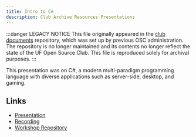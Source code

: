 ```yaml
---
title: Intro to C#
description: Club Archive Resources Presentations
---
```


:::danger LEGACY NOTICE
This file originally appeared in the [club documents](https://github.com/ufosc/club-documents) repository, which was set up by previous OSC administration. The repository is no longer maintained and its contents no longer reflect the state of the UF Open Source Club. This file is reproduced solely for archival purposes.
:::

This presentation was on C#, a modern multi-paradigm programming language with diverse applications such as server-side, desktop, and gaming.

## Links

- [Presentation](https://docs.google.com/presentation/d/1FOidR6r5P0JNsxCERa-JYpYK26tt3GxYXu0ODn19Ccc/edit?usp=sharing)
- [Recording](https://youtu.be/i5C-pQJhfLU)
- [Workshop Repository](https://github.com/jcutrono/uf-osc-dotnet)
